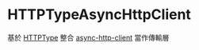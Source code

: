 # HTTPTypeAsyncHttpClient

基於 [HTTPType](https://github.com/coollazy/HTTPType) 整合 [async-http-client](https://github.com/swift-server/async-http-client) 當作傳輸層
